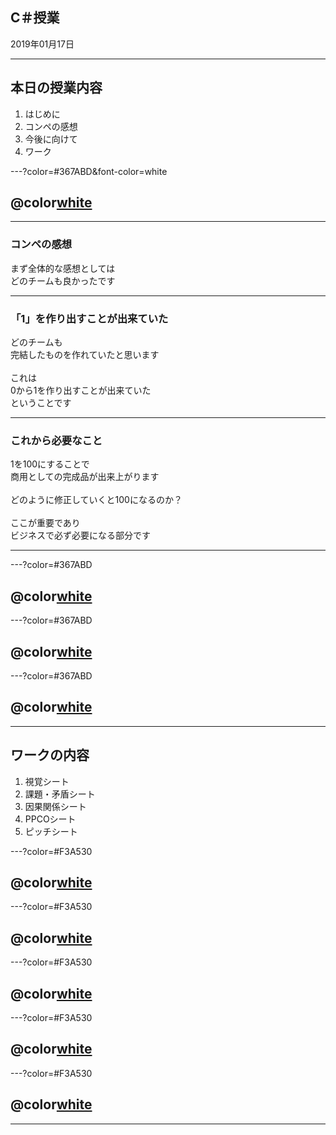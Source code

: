 
## C＃授業

2019年01月17日

---

## 本日の授業内容

1. はじめに
2. コンペの感想
3. 今後に向けて
4. ワーク

---?color=#367ABD&font-color=white

## @color[white](はじめに)

---

### コンペの感想

まず全体的な感想としては<br>
どのチームも良かったです

---

### 「1」を作り出すことが出来ていた

どのチームも<br>
完結したものを作れていたと思います<br>
<br>
これは<br>
0から1を作り出すことが出来ていた<br>
ということです<br>

---

### これから必要なこと

1を100にすることで<br>
商用としての完成品が出来上がります<br>
<br>
どのように修正していくと100になるのか？<br>
<br>
ここが重要であり<br>
ビジネスで必ず必要になる部分です<br>

---

---?color=#367ABD

## @color[white](コンペの感想)

---?color=#367ABD

## @color[white](今後に向けて)

---?color=#367ABD
## @color[white](ワーク)

---

## ワークの内容

1. 視覚シート
2. 課題・矛盾シート
3. 因果関係シート
4. PPCOシート
5. ピッチシート
  
---?color=#F3A530

## @color[white](視覚シート)

---?color=#F3A530

## @color[white](課題・矛盾シート)

---?color=#F3A530

## @color[white](因果関係シート)

---?color=#F3A530
## @color[white](PPCOシート)

---?color=#F3A530

## @color[white](ピッチシート)

---


